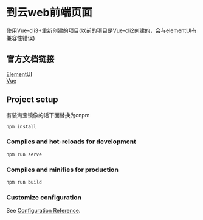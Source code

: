 # 到云web前端页面

使用Vue-cli3+重新创建的项目(以前的项目是Vue-cli2创建的，会与elementUI有兼容性错误)

## 官方文档链接
[ElementUI](https://element.eleme.cn/#/zh-CN)  
[Vue](https://cn.vuejs.org/)


## Project setup
有装淘宝镜像的话下面替换为cnpm
```
npm install
```

### Compiles and hot-reloads for development
```
npm run serve
```

### Compiles and minifies for production
```
npm run build
```

### Customize configuration
See [Configuration Reference](https://cli.vuejs.org/config/).
